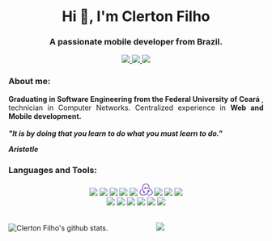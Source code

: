 

<h1 align="center">Hi 👋, I'm Clerton Filho</h1>
<h3 align="center">A passionate mobile developer from Brazil.</h3>


<p align="center">


  <a href="https://www.linkedin.com/in/clerton-filho/" target="_blank">
    <img src="https://img.shields.io/badge/linkedin-0077B5.svg?style=for-the-badge&logo=linkedin&logoColor=white"/>  
  </a>
    <a href="mailto:clerton.filho7@gmail.com">
    <img src="https://img.shields.io/badge/e‑mail-D14836.svg?style=for-the-badge&logo=GMail&logoColor=white"/>
  </a>
    <a href="https://www.instagram.com/clerton_filho/" target="_blank">
    <img src="https://img.shields.io/badge/instagram-E4405F.svg?style=for-the-badge&logo=instagram&logoColor=white"/>
  </a>

</p>

### About me:
<p style='text-align: justify' >
<strong>  Graduating in Software Engineering from the Federal University of Ceará </strong>, technician in Computer Networks. Centralized experience in <strong> Web and Mobile development. </strong>
  
  <strong> 
  </br>
  </br>
  <i>
"It is by doing that you learn to do what you must learn to do."

Aristotle
  </i>
    </strong>
</p>



<p align="left"> <samp>



</p>

### Languages and Tools:
<!-- Your github readme stats: https://github.com/anuraghazra/github-readme-stats -->


<!-- You can use this sites to get logos: https://www.vectorlogo.zone or https://simpleicons.org/ -->

<!-- Skillsets -->


<p align="center"> 
  <span>
  <img width="10%" src="https://www.vectorlogo.zone/logos/w3_html5/w3_html5-ar21.svg">
  <img width="10%" src="https://www.vectorlogo.zone/logos/netlifyapp_watercss/netlifyapp_watercss-ar21.svg">
  <img width="10%" src="https://www.vectorlogo.zone/logos/typescriptlang/typescriptlang-ar21.svg">
  <img width="10%" src="https://www.vectorlogo.zone/logos/javascript/javascript-horizontal.svg">
    
  <img width="10%" src="https://www.vectorlogo.zone/logos/reactjs/reactjs-ar21.svg">
  <img width="5%" src="https://raw.githubusercontent.com/devicons/devicon/master/icons/redux/redux-original.svg">
  <img width="10%" src="https://www.vectorlogo.zone/logos/expoio/expoio-ar21.svg">
  <img width="7%" src="https://miro.medium.com/max/318/1*p1TndLk3UsGPBsM7qHPZIw.png">
  <img width="10%" src="https://www.vectorlogo.zone/logos/jestjsio/jestjsio-ar21.svg">    
  
  <br />
    
  <img width="10%" src="https://www.vectorlogo.zone/logos/nodejs/nodejs-ar21.svg">
  <img width="10%" src="https://www.vectorlogo.zone/logos/firebase/firebase-ar21.svg">
  <img width="10%" src="https://www.vectorlogo.zone/logos/linux/linux-ar21.svg">
  
  <img width="10%" src="https://www.vectorlogo.zone/logos/yarnpkg/yarnpkg-ar21.svg">
  <img width="10%" src="https://www.vectorlogo.zone/logos/gnu_bash/gnu_bash-official.svg">
  <img width="10%" src="https://www.vectorlogo.zone/logos/eslint/eslint-ar21.svg">
  <br />
  </span>
</p>





<!-- You can use this sites to get logos: https://www.vectorlogo.zone or https://simpleicons.org/ -->

<!-- Skillsets -->
<!-- JS, HTML, CSS, Node.js, express, React, Tensor Flow, .NET, SQLite, Firebase, Herooku, Algorithmia, Webpack, Bootstrap, Bash, ESLint, Matlab, C, C++... -->


</br>
<!-- Your github readme stats: https://github.com/anuraghazra/github-readme-stats -->
<span>
  <img width="50%" align="center" alt="Clerton Filho's github stats." 
       src="https://github-readme-stats.vercel.app/api?username=clertonf&show_icons=true&hide_border=true&theme=dracula" />
  <img width="42%" align="right"  
       src="https://github-readme-stats.vercel.app/api/top-langs/?username=clertonf&layout=compact&theme=dracula" />
       
</span>

</br>
</br>



